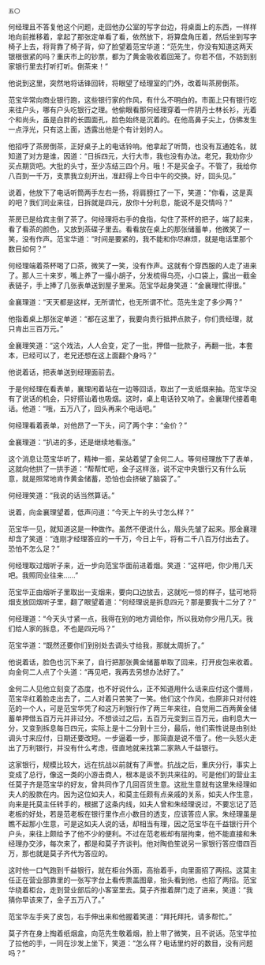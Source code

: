     五〇 

   何经理且不答复他这个问题，走回他办公室的写字台边，将桌面上的东西，一样样地向前推移着，拿起了那张定单看了看，依然放下，将算盘角压着，然后坐到写字椅子上去，将背靠了椅子背，仰了脸望着范宝华道：“范先生，你没有知道这两天银根很紧的吗？重庆市上的钞票，都为了黄金吸收着回笼了。你若不信，不妨到别家银行里去打听打听。倒茶来！”

   他说到这里，突然地将话锋回转，将眼望了经理室的门外，改着叫茶房倒茶。

   范宝华常向商业银行跑，这些银行家的作风，有什么不明白的。市面上只有银行吃来往户头，哪有户头吃银行之理。他偷眼看那何经理穿着一件阴丹士林长衫，光着个和尚头，虽是白胖的长圆面孔，脸色始终是沉着的。在他高鼻子尖上，仿佛发生一点浮光，只有这上面，透露出他是个有计划的人。

   他招呼了茶房倒茶，正好桌子上的电话铃响。他拿起了听筒，也没有互通姓名，就知道了对方是谁，因道：“日拆四元，大行大市，我也没有办法。老兄，我劝你少买点期货吧。大批的头寸，至少冻结三四个月。哦！不是买金子。不管了，我给你八百到一千万，支票我立刻开出，准赶得上今日中午的交换。好，回头见。”

   说着，他放下了电话听筒两手左右一扬，将肩膀扛了一下，笑道：“你看，这是真的吧？我们同业来往，日拆就是四元，放你十分利息，能说不是交情吗？”

   茶房已是给宾主倒了茶了。何经理将右手的食指，勾住了茶杯的把子，端了起来，看了看茶的颜色，又放到茶碟子里去。看看放在桌上的那张储蓄单，他微笑了一笑，没有作声。范宝华道：“时间是要紧的，我不能和你尽麻烦，就是电话里那个数目如何？”

   何经理端着茶杯喝了口茶，微笑了一笑，没有作声。这就有个穿西服的人走了进来了。那人三十来岁，嘴上养了一撮小胡子，分发梳得乌亮，小口袋上，露出一截金表链子，手上捧了几张表单送到屋子里来。范宝华起身笑道：“金襄理忙得很。”

   金襄理道：“天天都是这样，无所谓忙，也无所谓不忙。范先生定了多少两？”

   他指着桌上那张定单道：“都在这里了，我要向贵行抵押点款子，你们贵经理，就只肯出三百万元。”

   金襄理笑道：“这个戏法，人人会变，定了一批，押借一批款子，再翻一批，本套本，已经可以了，老兄还想在这上面翻个身吗？”

   他说着话，把表单送到经理面前去。

   于是何经理在看表单，襄理闲着站在一边等回话，取出了一支纸烟来抽。范宝华没有了说话的机会，只好搭讪着也吸烟。这时，桌上电话铃又响了。金襄理代接着电话。他道：“哦，五万八了，回头再来个电话吧。”

   何经理看着表单，对他昂了一下头，问了两个字：“金价？”

   金襄理道：“扒进的多，还是继续地看涨。”

   这个消息让范宝华听了，精神一振，呆站着望了金何二人。等何经理放下了表单，这就向他拱了一拱手道：“帮帮忙吧，金子这样涨，说不定中央银行又有什么玩意，就是照常地肯作黄金储蓄，恐怕也会挤破了脑袋了。”

   何经理笑道：“我说的话当然算话。”

   说着，向金襄理望着，低声问道：“今天上午的头寸怎么样？”

   范宝华一见，就知道这是一种做作。虽然不便说什么，眉头先皱了起来。那金襄理却含了笑道：“连刚才经理答应的一千万，今日上午，将有二千八百万付出去了。恐怕不怎么足？”

   何经理取过烟听子来，近一步向范宝华面前进着烟。笑道：“这样吧，你少用几天吧。我照同业往来……”

   范宝华正由烟听子里取出一支烟来，要向口边放去，这就吃一惊的样子，猛可地将烟支放回烟听子里，翻了眼望着道：“何经理说是拆息四元？那是要我十二分了？”

   何经理道：“今天头寸紧一点，我得在别的地方调给你，所以我劝你少用几天。我们给人家的拆息，不也是四元吗？”

   范宝华道：“既然还要你们到别处去调头寸给我，那就太周折了。”

   他说着话，脸色也沉下来了，自行把那张黄金储蓄单取了回来，打开皮包来收着。向金何二人点了个头道：“再见吧，我再去另想办法好了。”

   金何二人见他立刻变了态度，也不好说什么，正不知道用什么话来应付这个僵局，范宝华红着脸走出去了，二人对着只苦笑了一笑。他们这个作风，也原非只对付姓范的一个人，可是范宝华凭了和这万利银行作了两三年来往，自觉用二百两黄金储蓄单押借五百万元并非过分。不想谈过之后，五百万元变到三百万元，由利息大一分，又变到拆息每日四元，实际上是十二分到十三分，最后，他们索性说是由别处调头寸来应付，日期还要改短。一步逼着一步，那简直是说不借了。他一头怒火走出了万利银行，并没有什么考虑，径直地就来找第二家熟人千益银行。

   这家银行，规模比较大，远在抗战以前就有了声誉。抗战之后，重庆分行，事实上变成了总行，像这一类的小游击商人，根本是谈不到共来往的。可是他们的营业主任莫子齐是范宝华的好友，曾共同作了几回百货生意。这批生意就有这里朱经理如夫人的股款在内。因为这位如夫人，和莫主任颇有点亲戚的关系，如夫人作生意，向来是托莫主任转手的，根据了这条内线，如夫人曾和朱经理说过，不要忘记了范老板的好处，若是范老板在银行里作点小数目的透支，应该答应人家。朱经理虽是瞧不起那小生意，可是这如夫人说的话，却相当有理，因之范宝华在千益银行开个户头，来往上颇给予了他不少的便利。不过在范老板却有层拘束，他不能直接和朱经理办交涉，每次来了，都是和莫子齐谈判。他对陶伯笙说另一家银行答应借四百万，那也就是莫子齐代为答应的。

   这时他一口气跑到千益银行，就在柜台外面，高抬着手，向里面招了两招。这莫主任正在营业部靠里的一张写字台上看传票盖图章，抬头看到他，也招了两招。范宝华绕着柜台，走到营业部后的小客室里去。莫子齐推着屏门走了进来，笑道：“我猜你早该来了，金子五万八了。”

   范宝华左手夹了皮包，右手伸出来和他握着笑道：“拜托拜托，请多帮忙。”

   莫子齐在身上掏着纸烟盒，向范先生敬着烟，脸上带了微笑，且不说话。范宝华拉了拉他的手，一同在沙发上坐下，笑道：“怎么样？电话里约好的数目，没有问题吗？”

